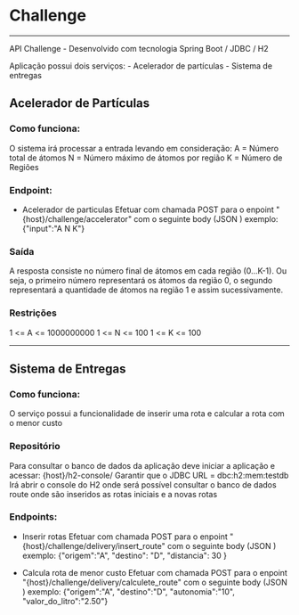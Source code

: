 # Challenge
___

API Challenge - Desenvolvido com tecnologia Spring Boot / JDBC / H2 

Aplicação possui dois serviços:
	-  Acelerador de partículas
	-  Sistema de entregas
	
	
## Acelerador de Partículas

### Como funciona: 
O sistema irá processar a entrada levando em consideração:
 A = Número total de átomos
 N = Número máximo de átomos por região
 K = Número de Regiões

### Endpoint: 
- Acelerador de particulas 
	Efetuar com chamada POST para o enpoint "{host}/challenge/accelerator"
	com o seguinte body (JSON ) exemplo:
	{"input":"A N K"}
	
### Saída
A resposta consiste no número final de átomos em cada região (0...K-1). Ou seja, o primeiro número
representará os átomos da região 0, o segundo representará a quantidade de átomos na região 1 e assim
sucessivamente.

### Restrições
1 <= A <= 1000000000
1 <= N <= 100
1 <= K <= 100
___________________________________________________________________________________________________________

## Sistema de Entregas

### Como funciona: 
O serviço possui a funcionalidade de inserir uma rota e calcular a rota com o menor custo

### Repositório
Para consultar o banco de dados da aplicação deve iniciar a aplicação e acessar:
{host}/h2-console/
Garantir que o JDBC URL  = dbc:h2:mem:testdb
Irá abrir o console do H2 onde será possível consultar o banco de dados route
onde são inseridos as rotas iniciais e a novas rotas 
 

### Endpoints: 

- Inserir rotas 
	Efetuar com chamada POST para o enpoint "{host}/challenge/delivery/insert_route"
	com o seguinte body (JSON ) exemplo:
	{"origem":"A", 	"destino": "D", "distancia": 30 }

- Calcula rota de menor custo 
	Efetuar com chamada POST para o enpoint "{host}/challenge/delivery/calculete_route"
	com o seguinte body (JSON ) exemplo:
	{"origem":"A", "destino":"D", "autonomia":"10", "valor_do_litro":"2.50"}

